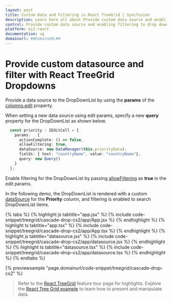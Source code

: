 ```yaml
---
layout: post
title: Custom Data and Filtering in React TreeGrid | Syncfusion
description: Learn here all about Provide custom data source and enabling filtering to drop down list in Syncfusion React TreeGrid component and more.
control: Provide custom data source and enabling filtering to drop down list 
platform: ej2-react
documentation: ug
domainurl: ##DomainURL##
---
```


# Provide custom datasource and filter with React TreeGrid Dropdowns

Provide a data source to the DropDownList by using the **params** of the [columns.edit](https://ej2.syncfusion.com/react/documentation/api/treegrid/column/#edit) property.

When setting a new data source using edit params, specify a new **query** property for the DropDownList as shown below.

```ts
  const priority : IEditCell = {
    params:   {
      actionComplete: () => false,
      allowFiltering: true,
      dataSource: new DataManager(this.priorityData),
      fields: { text: "countryName", value: "countryName"},
      query: new Query()
    }
  };
```

Enable filtering for the DropDownList by passing [allowFiltering](https://ej2.syncfusion.com/react/documentation/api/drop-down-list/#allowfiltering) as **true** in the edit params.

In the following demo, the DropDownList is rendered with a custom [dataSource](https://ej2.syncfusion.com/react/documentation/api/drop-down-list/#datasource) for the **Priority** column, and filtering is enabled to search DropDownList items.

{% tabs %}
{% highlight js tabtitle="app.jsx" %}
{% include code-snippet/treegrid/cascade-drop-cs2/app/App.jsx %}
{% endhighlight %}
{% highlight ts tabtitle="app.tsx" %}
{% include code-snippet/treegrid/cascade-drop-cs2/app/App.tsx %}
{% endhighlight %}
{% highlight js tabtitle="datasource.jsx" %}
{% include code-snippet/treegrid/cascade-drop-cs2/app/datasource.jsx %}
{% endhighlight %}
{% highlight ts tabtitle="datasource.tsx" %}
{% include code-snippet/treegrid/cascade-drop-cs2/app/datasource.tsx %}
{% endhighlight %}
{% endtabs %}

 {% previewsample "page.domainurl/code-snippet/treegrid/cascade-drop-cs2" %}

> Refer to the [React TreeGrid](https://www.syncfusion.com/react-ui-components/react-tree-grid) feature tour page for highlights. Explore the [React Tree Grid example](https://ej2.syncfusion.com/react/demos/#/material/treegrid/treegrid-overview) to learn how to present and manipulate data.